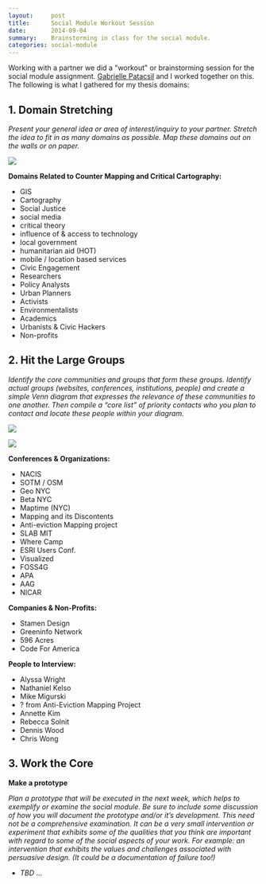 ```yaml
---
layout:     post
title:      Social Module Workout Session
date:       2014-09-04
summary:    Brainstorming in class for the social module.
categories: social-module
---
```


Working with a partner we did a "workout" or brainstorming session for the social module assignment. [Gabrielle Patacsil](www.linkedin.com/pub/gabrielle-patacsil/8/275/135) and I worked together on this. The following is what I gathered for my thesis domains:

## 1. Domain Stretching
*Present your general idea or area of interest/inquiry to your partner. Stretch the idea to fit in as many domains as possible. Map these domains out on the walls or on paper.*  

![]({{site.url}}/assets/social-mod-workout1.jpg)

__Domains Related to Counter Mapping and Critical Cartography:__

- GIS
- Cartography
- Social Justice
- social media
- critical theory
- influence of & access to technology
- local government
- humanitarian aid (HOT)
- mobile / location based services
- Civic Engagement
- Researchers
- Policy Analysts
- Urban Planners
- Activists
- Environmentalists
- Academics
- Urbanists & Civic Hackers
- Non-profits

## 2. Hit the Large Groups
*Identify the core communities and groups that form these groups. Identify actual groups (websites, conferences, institutions, people) and create a simple Venn diagram that expresses the relevance of these communities to one another. Then compile a “core list” of priority contacts who you plan to contact and locate these people within your diagram.*

![]({{site.url}}/assets/social-mod-workout2.jpg)

![]({{site.url}}/assets/social-mod-workout3.jpg)

__Conferences & Organizations:__

- NACIS
- SOTM / OSM
- Geo NYC
- Beta NYC
- Maptime (NYC)
- Mapping and its Discontents
- Anti-eviction Mapping project
- SLAB MIT
- Where Camp
- ESRI Users Conf.
- Visualized
- FOSS4G
- APA
- AAG
- NICAR 

__Companies & Non-Profits:__

- Stamen Design
- Greeninfo Network
- 596 Acres
- Code For America

__People to Interview:__

- Alyssa Wright
- Nathaniel Kelso
- Mike Migurski
- ? from Anti-Eviction Mapping Project
- Annette Kim
- Rebecca Solnit
- Dennis Wood
- Chris Wong

## 3. Work the Core
__Make a prototype__

*Plan a prototype that will be executed in the next week, which helps to exemplify or examine the social module. Be sure to include some discussion of how you will document the prototype and/or it’s development. This need not be a comprehensive examination. It can be a very small intervention or experiment that exhibits some of the qualities that you think are important with regard to some of the social aspects of your work. For example: an intervention that exhibits the values and challenges associated with persuasive design. (It could be a documentation of failure too!)*

- _TBD_ ...

